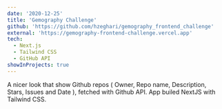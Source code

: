 ```yaml
---
date: '2020-12-25'
title: 'Gemography Challenge'
github: 'https://github.com/hzeghari/gemography_frontend_challenge'
external: 'https://gemography-frontend-challenge.vercel.app'
tech:
  - Next.js
  - Tailwind CSS
  - GitHub API
showInProjects: true
---
```


A nicer look that show Github repos ( Owner, Repo name, Description, Stars, Issues and Date ), fetched with Github API. App builed NextJS with Tailwind CSS.
